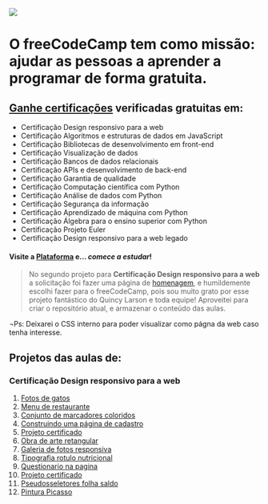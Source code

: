 ![](https://cdn.freecodecamp.org/platform/universal/fcc_primary.svg)

# O freeCodeCamp tem como missão: ajudar as pessoas a aprender a programar de forma gratuita.
 
## [Ganhe certificações](https://freecodecamp.org) verificadas gratuitas em:
* Certificação Design responsivo para a web
* Certificação Algoritmos e estruturas de dados em JavaScript
* Certificação Bibliotecas de desenvolvimento em front-end
* Certificação Visualização de dados
* Certificação Bancos de dados relacionais
* Certificação APIs e desenvolvimento de back-end
* Certificação Garantia de qualidade
* Certificação Computação científica com Python
* Certificação Análise de dados com Python
* Certificação Segurança da informação
* Certificação Aprendizado de máquina com Python
* Certificação Álgebra para o ensino superior com Python
* Certificação Projeto Euler
* Certificação Design responsivo para a web legado

#### Visite a [Plataforma](https://freecodecamp.org/) e... *comece a estudar*!

> No segundo projeto para **Certificação Design responsivo para a web** a solicitação foi fazer uma página de [homenagem](https://mlsfront.github.io/freeCodeCamp), e humildemente escolhi fazer para o freeCodeCamp, pois sou muito grato por esse projeto fantástico do Quincy Larson e toda equipe!
> Aproveitei para criar o repositório atual, e armazenar o conteúdo das aulas.

¬Ps: Deixarei o CSS interno para poder visualizar como págna da web caso tenha interesse.

## Projetos das aulas de:

### Certificação Design responsivo para a web
1. [Fotos de gatos](https://mlsfront.github.io/freeCodeCamp/projetos/designResponsivo/01_aplicativo-de-fotos-de-gatos.html)
2. [Menu de restaurante](https://mlsfront.github.io/freeCodeCamp/projetos/designResponsivo/02_menu-de-restaurante.html)
3. [Conjunto de marcadores coloridos](https://mlsfront.github.io/freeCodeCamp/projetos/designResponsivo/03_conjunto-de-marcadores-coloridos.html)
4. [Construindo uma página de cadastro](https://mlsfront.github.io/freeCodeCamp/projetos/designResponsivo/04_construindo-uma-página-de-cadastro.html)
5. [Projeto certificado](https://mlsfront.github.io/freeCodeCamp/projetos/designResponsivo/05_projeto-certificado.html)
6. [Obra de arte retangular](https://mlsfront.github.io/freeCodeCamp/projetos/designResponsivo/06_obra-de-arte-retangular.html)
7. [Galeria de fotos responsiva](https://mlsfront.github.io/freeCodeCamp/projetos/designResponsivo/07_galeria-de-fotos-responsiva.html)
8. [Tipografia rotulo nutricional](https://mlsfront.github.io/freeCodeCamp/projetos/designResponsivo/08_tipografia-rotulo-nutricional.html)
9. [Questionario na pagina](https://mlsfront.github.io/freeCodeCamp/projetos/designResponsivo/09_questionario-na-pagina.html)
0. [Projeto certificado](https://mlsfront.github.io/freeCodeCamp/projetos/designResponsivo/10_projeto-certificado.html)
1. [Pseudosseletores folha saldo](https://mlsfront.github.io/freeCodeCamp/projetos/designResponsivo/11_pseudosseletores-folha-saldo.html)
2. [Pintura Picasso](https://mlsfront.github.io/freeCodeCamp/projetos/designResponsivo/12_pintura-picasso.html)
